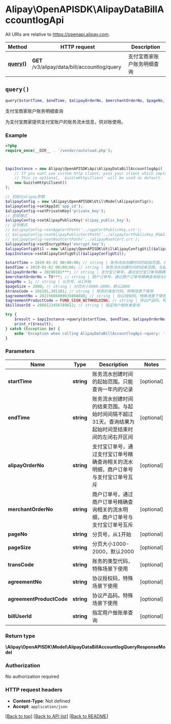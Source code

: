 # Alipay\OpenAPISDK\AlipayDataBillAccountlogApi

All URIs are relative to https://openapi.alipay.com.

Method | HTTP request | Description
------------- | ------------- | -------------
[**query()**](AlipayDataBillAccountlogApi.md#query) | **GET** /v3/alipay/data/bill/accountlog/query | 支付宝商家账户账务明细查询


## `query()`

```php
query($startTime, $endTime, $alipayOrderNo, $merchantOrderNo, $pageNo, $pageSize, $transCode, $agreementNo, $agreementProductCode, $billUserId): \Alipay\OpenAPISDK\Model\AlipayDataBillAccountlogQueryResponseModel
```

支付宝商家账户账务明细查询

为支付宝商家提供支付宝账户的账务流水信息，供对账使用。

### Example

```php
<?php
require_once(__DIR__ . '/vendor/autoload.php');



$apiInstance = new Alipay\OpenAPISDK\Api\AlipayDataBillAccountlogApi(
    // If you want use custom http client, pass your client which implements `GuzzleHttp\ClientInterface`.
    // This is optional, `GuzzleHttp\Client` will be used as default.
    new GuzzleHttp\Client()
);

// 初始化alipay参数
$alipayConfig = new \Alipay\OpenAPISDK\Util\Model\AlipayConfig();
$alipayConfig->setAppId('app_id');
$alipayConfig->setPrivateKey('private_key');
// 密钥模式
$alipayConfig->setAlipayPublicKey('alipay_public_key');
// 证书模式
// $alipayConfig->setAppCertPath('../appCertPublicKey.crt');
// $alipayConfig->setAlipayPublicCertPath('../alipayCertPublicKey_RSA2.crt');
// $alipayConfig->setRootCertPath('../alipayRootCert.crt');
$alipayConfig->setEncryptKey('encrypt_key');
$alipayConfigUtil = new \Alipay\OpenAPISDK\Util\AlipayConfigUtil($alipayConfig);
$apiInstance->setAlipayConfigUtil($alipayConfigUtil);

$startTime = 2019-01-01 00:00:00; // string | 账务流水创建时间的起始范围。只能查询一年内的记录
$endTime = 2019-01-02 00:00:00; // string | 账务流水创建时间的结束范围。与起始时间间隔不超过31天。查询结果为起始时间至结束时间的左闭右开区间
$alipayOrderNo = 20190101***; // string | 支付宝订单号，通过支付宝订单号精确查询相关的流水明细，商户订单号与支付宝订单号互斥
$merchantOrderNo = TX***; // string | 商户订单号，通过商户订单号精确查询相关的流水明细，商户订单号与支付宝订单号互斥
$pageNo = 1; // string | 分页号，从1开始
$pageSize = 2000; // string | 分页大小1000-2000，默认2000
$transCode = 101101,301101; // string | 账务的类型代码，特殊场景下使用
$agreementNo = 20215606000635888888; // string | 协议授权码，特殊场景下使用
$agreementProductCode = FUND_SIGN_WITHHOLDING; // string | 协议产品码。特殊场景下使用
$billUserId = 2088123456789012; // string | 指定用户做账单查询

try {
    $result = $apiInstance->query($startTime, $endTime, $alipayOrderNo, $merchantOrderNo, $pageNo, $pageSize, $transCode, $agreementNo, $agreementProductCode, $billUserId);
    print_r($result);
} catch (Exception $e) {
    echo 'Exception when calling AlipayDataBillAccountlogApi->query: ', $e->getMessage(), PHP_EOL;
}
```

### Parameters

Name | Type | Description  | Notes
------------- | ------------- | ------------- | -------------
 **startTime** | **string**| 账务流水创建时间的起始范围。只能查询一年内的记录 | [optional]
 **endTime** | **string**| 账务流水创建时间的结束范围。与起始时间间隔不超过31天。查询结果为起始时间至结束时间的左闭右开区间 | [optional]
 **alipayOrderNo** | **string**| 支付宝订单号，通过支付宝订单号精确查询相关的流水明细，商户订单号与支付宝订单号互斥 | [optional]
 **merchantOrderNo** | **string**| 商户订单号，通过商户订单号精确查询相关的流水明细，商户订单号与支付宝订单号互斥 | [optional]
 **pageNo** | **string**| 分页号，从1开始 | [optional]
 **pageSize** | **string**| 分页大小1000-2000，默认2000 | [optional]
 **transCode** | **string**| 账务的类型代码，特殊场景下使用 | [optional]
 **agreementNo** | **string**| 协议授权码，特殊场景下使用 | [optional]
 **agreementProductCode** | **string**| 协议产品码。特殊场景下使用 | [optional]
 **billUserId** | **string**| 指定用户做账单查询 | [optional]

### Return type

**\Alipay\OpenAPISDK\Model\AlipayDataBillAccountlogQueryResponseModel**

### Authorization

No authorization required

### HTTP request headers

- **Content-Type**: Not defined
- **Accept**: `application/json`

[[Back to top]](#) [[Back to API list]](../../README.md#api-endpoints)
[[Back to README]](../../README.md)

